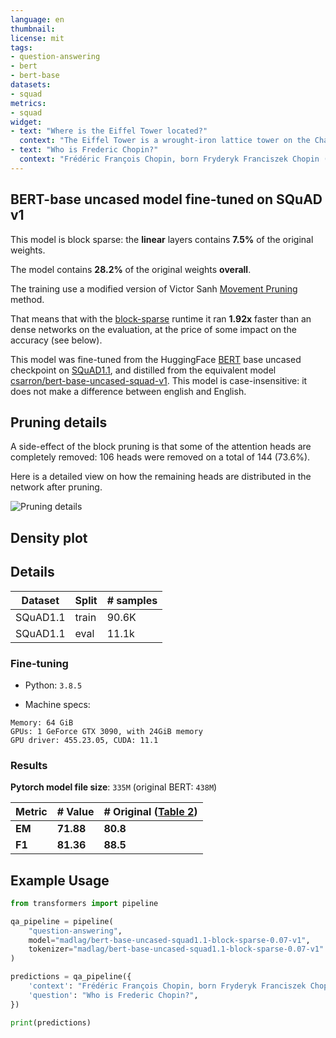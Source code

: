 ```yaml
---
language: en
thumbnail: 
license: mit
tags:
- question-answering
- bert
- bert-base
datasets:
- squad
metrics:
- squad
widget:
- text: "Where is the Eiffel Tower located?"
  context: "The Eiffel Tower is a wrought-iron lattice tower on the Champ de Mars in Paris, France. It is named after the engineer Gustave Eiffel, whose company designed and built the tower."
- text: "Who is Frederic Chopin?"
  context: "Frédéric François Chopin, born Fryderyk Franciszek Chopin (1 March 1810 – 17 October 1849), was a Polish composer and virtuoso pianist of the Romantic era who wrote primarily for solo piano."
---
```


## BERT-base uncased model fine-tuned on SQuAD v1

This model is block sparse: the **linear** layers contains **7.5%** of the original weights.


The model contains **28.2%** of the original weights **overall**.

The training use a modified version of Victor Sanh [Movement Pruning](https://arxiv.org/abs/2005.07683) method.

That means that with the [block-sparse](https://github.com/huggingface/pytorch_block_sparse) runtime it ran **1.92x** faster than an dense networks on the evaluation, at the price of some impact on the accuracy (see below).



This model was fine-tuned from the HuggingFace [BERT](https://www.aclweb.org/anthology/N19-1423/) base uncased checkpoint on [SQuAD1.1](https://rajpurkar.github.io/SQuAD-explorer), and distilled from the equivalent model [csarron/bert-base-uncased-squad-v1](https://huggingface.co/csarron/bert-base-uncased-squad-v1).
This model is case-insensitive: it does not make a difference between english and English.

## Pruning details
A side-effect of the block pruning is that some of the attention heads are completely removed: 106 heads were removed on a total of 144 (73.6%).

Here is a detailed view on how the remaining heads are distributed in the network after pruning.

![Pruning details](https://huggingface.co/madlag/bert-base-uncased-squad1.1-block-sparse-0.07-v1/raw/main/model_card/pruning.svg)

## Density plot

<script src="/madlag/bert-base-uncased-squad1.1-block-sparse-0.07-v1/raw/main/model_card/density.js" id="9301e950-59b1-497b-a2c5-25c24e07b3a0"></script>

## Details

| Dataset  | Split | # samples |
| -------- | ----- | --------- |
| SQuAD1.1 | train | 90.6K      |
| SQuAD1.1 | eval  | 11.1k     |

### Fine-tuning
- Python: `3.8.5`

- Machine specs: 

```CPU: Intel(R) Core(TM) i7-6700K CPU
Memory: 64 GiB
GPUs: 1 GeForce GTX 3090, with 24GiB memory
GPU driver: 455.23.05, CUDA: 11.1
```


### Results

**Pytorch model file size**: `335M` (original BERT: `438M`)

| Metric | # Value   | # Original ([Table 2](https://www.aclweb.org/anthology/N19-1423.pdf))|
| ------ | --------- | --------- |
| **EM** | **71.88** | **80.8** |
| **F1** | **81.36** | **88.5** |

## Example Usage

```python
from transformers import pipeline

qa_pipeline = pipeline(
    "question-answering",
    model="madlag/bert-base-uncased-squad1.1-block-sparse-0.07-v1",
    tokenizer="madlag/bert-base-uncased-squad1.1-block-sparse-0.07-v1"
)

predictions = qa_pipeline({
    'context': "Frédéric François Chopin, born Fryderyk Franciszek Chopin (1 March 1810 – 17 October 1849), was a Polish composer and virtuoso pianist of the Romantic era who wrote primarily for solo piano.",
    'question': "Who is Frederic Chopin?",
})

print(predictions)
```
